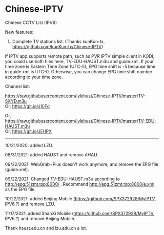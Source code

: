 # Chinese-IPTV

Chinese CCTV List (IPV6)

New features:
1. Complete TV stations list. (Thanks kunKun-tx, https://github.com/kunKun-tx/Chinese-IPTV)

If IPTV app supports remote path, such as PVR IPTV simple client in KODI, you
could use both files here, TV-EDU-HAUST.m3u and guide.xml. If your time zone is
Eastern Time Zone (UTC-5), EPG time shift is -5 because time in guide.xml is
UTC-0. Otherwise, you can change EPG time shift number according to your time
zone.

Channel list:  

https://raw.githubusercontent.com/lylehust/Chinese-IPTV/master/TV-SXYD.m3u  
Or, https://git.io/J10Fd

Or,  
https://raw.githubusercontent.com/lylehust/Chinese-IPTV/master/TV-EDU-HAUST.m3u  
Or, https://git.io/JEHPX 

----------

10/21/2020: added LZU.

08/31/2021: added HAUST and remove AHAU.

09/22/2021: WebGrab+Plus doesn't work anymore, and remove the EPG file (guide.xml).

09/22/2021: Changed TV-EDU-HAUST.m3u according to http://epg.51zmt.top:8000/ . 
Recommand http://epg.51zmt.top:8000/e.xml as the EPG file.

10/22/2021: added Beijing Mobile (https://github.com/SPX372928/MyIPTV, IPV6 ?) and remove LZU.

11/17/2021: added ShanXi Mobile (https://github.com/SPX372928/MyIPTV, IPV6 ?) and remove Beijing Mobile.

Thank haust.edu.cn and lzu.edu.cn a lot. 
